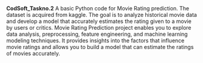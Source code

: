 ##
**CodSoft_Taskno.2**
A basic Python code for Movie Rating prediction. The dataset is acquired from kaggle. The goal is to analyze historical movie data and develop a model that accurately estimates the rating given to a movie by users or critics. Movie Rating Prediction project enables you to explore data analysis, preprocessing, feature engineering, and machine learning modeling techniques. It provides insights into the factors that influence movie ratings and allows you to build a model that can estimate the ratings of movies accurately.
